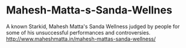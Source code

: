 # Mahesh-Matta-s-Sanda-Wellnes
A known Starkid, Mahesh Matta's Sanda Wellness judged by people for some of his unsuccessful performances and controversies.
http://www.maheshmatta.in/mahesh-mattas-sanda-wellness/

